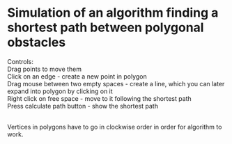 <h1>Simulation of an algorithm finding a shortest path between polygonal obstacles</h1>

Controls: <br>
Drag points to move them<br>
Click on an edge - create a new point in polygon<br>
Drag mouse between two empty spaces - create a line, which you can later expand into polygon by clicking on it<br>
Right click on free space - move to it following the shortest path<br>
Press calculate path button - show the shortest path<br><br>

Vertices in polygons have to go in clockwise order in order for algorithm to work. <br>